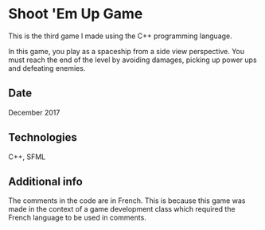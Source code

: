 # Shoot 'Em Up Game

This is the third game I made using the C++ programming language. 

In this game, you play as a spaceship from a side view perspective. You must reach the end of the level by avoiding damages, picking up power ups and defeating enemies.

## Date

December 2017

## Technologies

C++, SFML

## Additional info

The comments in the code are in French. This is because this game was made in the context of a game development class which required the French language to be used in comments.